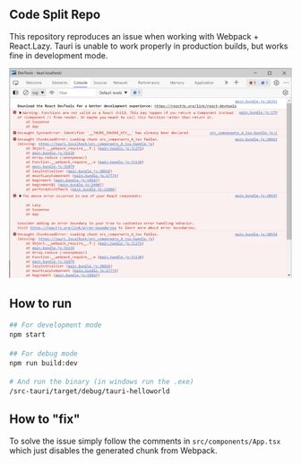 ## Code Split Repo

This repository reproduces an issue when working with Webpack + React.Lazy. Tauri is unable to work
properly in production builds, but works fine in development mode.

![Error](./screenshot-1.png)

## How to run

```bash
## For development mode
npm start

## For debug mode
npm run build:dev

# And run the binary (in windows run the .exe)
/src-tauri/target/debug/tauri-helloworld
```

## How to "fix"

To solve the issue simply follow the comments in `src/components/App.tsx` which just disables the
generated chunk from Webpack.
